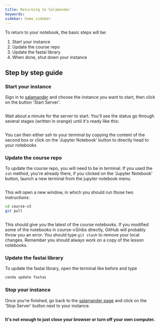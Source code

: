 ```yaml
---
title: Returning to Salamander
keywords: 
sidebar: home_sidebar
---
```


To return to your notebook, the basic steps will be:

1. Start your instance
1. Update the course repo
1. Update the fastai library
1. When done, shut down your instance

## Step by step guide

### Start your instance

Sign in to [salamander](https://salamander.ai/) and choose the instance you want to start, then click on the button 'Start Server'.

<img alt="" src="/images/salamander/start.png" class="screenshot">

Wait about a minute for the server to start. You'll see the status go through several stages (written in orange) until it's ready like this:

<img alt="" src="/images/salamander/ready.png" class="screenshot">

You can then either ssh to your terminal by copying the content of the second box or click on the 'Jupyter Notebook' button to directly head to your notebooks

### Update the course repo
 To update the course repo, you will need to be in terminal. If you used the `ssh` method, you're already there, if you clicked on the 'Jupyter Notebook' button, launch a new terminal from the jupyter notebook menu.

<img alt="" src="/images/gradient/terminal.png" class="screenshot">

This will open a new window, in which you should run those two instructions:

``` bash
cd course-v3
git pull
``` 

<img alt="" src="/images/gradient/update.png" class="screenshot">

This should give you the latest of the course notebooks. If you modified some of the notebooks in course-v3/nbs directly, GitHub will probably throw you an error. You should type `git stash` to remove your local changes. Remember you should always work on a copy of the lesson notebooks.

### Update the fastai library
To update the fastai library, open the terminal like before and type
``` bash
conda update fastai 
```

### Stop your instance
Once you're finished, go back to the [salamander page](https://salamander.ai/) and click on the 'Stop Server' button next to your instance.

<img alt="" src="/images/salamander/stop.png" class="screenshot">

**It's not enough to just close your browser or turn off your own computer.**




